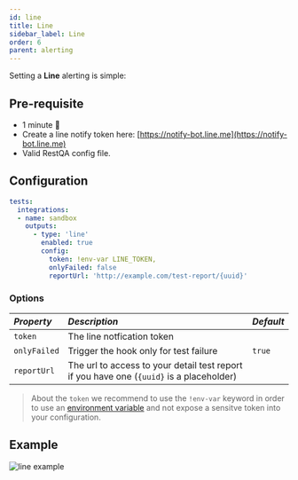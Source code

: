 ```yaml
---
id: line
title: Line
sidebar_label: Line
order: 6
parent: alerting
---
```


Setting a **Line** alerting is simple:

## Pre-requisite

 * 1 minute  🚀
 * Create a line notify token here:  [https://notify-bot.line.me](https://notify-bot.line.me)
 * Valid RestQA config file.

## Configuration 

```yaml
tests:
  integrations:
  - name: sandbox
    outputs:
      - type: 'line'
        enabled: true
        config: 
          token: !env-var LINE_TOKEN,
          onlyFailed: false
          reportUrl: 'http://example.com/test-report/{uuid}'
```

### Options

| *Property*   | *Description*                                                                                | *Default*          |
|:-------------|:---------------------------------------------------------------------------------------------|:-------------------|
| `token`      | The line notfication token                                                                   |                    |
| `onlyFailed` | Trigger the hook only for test failure                                                       | `true`             |
| `reportUrl`  | The url to access to your detail test report if you have one (`{uuid}` is a placeholder)     |                    |


> About the `token` we recommend to use the `!env-var` keyword in order to use an [environment variable](/getting-started/environment-variable) and not expose a sensitve token into your configuration.

## Example

![line example](../assets/cucumber-export-line.jpg)
